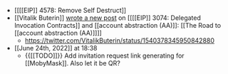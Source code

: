 - [[[[EIP]] 4578: Remove Self Destruct]]
- [[Vitalik Buterin]] [wrote a new post](https://twitter.com/VitalikButerin/status/1540378345950842880?s=20&t=A8wnLDIqmNsAjGqdgAIs_w) on [[[[EIP]] 3074: Delegated Invocation Contracts]] and [[account abstraction (AA)]]: [[The Road to [[account abstraction (AA)]]]]
    - https://twitter.com/VitalikButerin/status/1540378345950842880
- [[June 24th, 2022]] at 18:38
    - {{[[TODO]]}} Add invitation request link generating for [[MobyMask]]. Also let it be QR?

